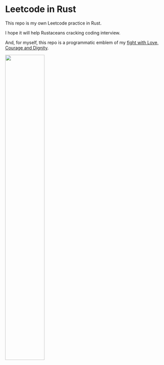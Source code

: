 # Leetcode in Rust

This repo is my own Leetcode practice in Rust.

I hope it will help Rustaceans cracking coding interview.

And, for myself, this repo is a programmatic emblem of my [fight with Love, Courage and Dignity](https://youtu.be/xxCT0rqI5ZI).

[<img src="https://img.youtube.com/vi/7j3l-2v6qc0/maxresdefault.jpg" width="50%">](https://youtu.be/7j3l-2v6qc0)
